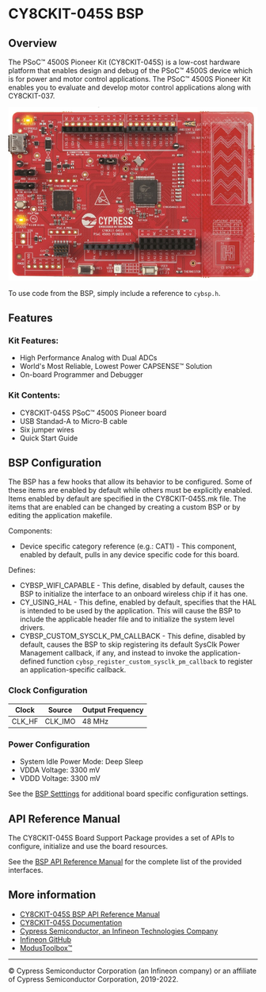 # CY8CKIT-045S BSP

## Overview

The PSoC™ 4500S Pioneer Kit (CY8CKIT-045S) is a low-cost hardware platform that enables design and debug of the PSoC™ 4500S device which is for power and motor control applications. The PSoC™ 4500S Pioneer Kit enables you to evaluate and develop motor control applications along with CY8CKIT-037.

![](docs/html/board.png)

To use code from the BSP, simply include a reference to `cybsp.h`.

## Features

### Kit Features:

* High Performance Analog with Dual ADCs         
* World's Most Reliable, Lowest Power CAPSENSE™ Solution
* On-board Programmer and Debugger

### Kit Contents:

* CY8CKIT-045S PSoC™ 4500S Pioneer board
* USB Standad-A to Micro-B cable
* Six jumper wires
* Quick Start Guide

## BSP Configuration

The BSP has a few hooks that allow its behavior to be configured. Some of these items are enabled by default while others must be explicitly enabled. Items enabled by default are specified in the CY8CKIT-045S.mk file. The items that are enabled can be changed by creating a custom BSP or by editing the application makefile.

Components:
* Device specific category reference (e.g.: CAT1) - This component, enabled by default, pulls in any device specific code for this board.

Defines:
* CYBSP_WIFI_CAPABLE - This define, disabled by default, causes the BSP to initialize the interface to an onboard wireless chip if it has one.
* CY_USING_HAL - This define, enabled by default, specifies that the HAL is intended to be used by the application. This will cause the BSP to include the applicable header file and to initialize the system level drivers.
* CYBSP_CUSTOM_SYSCLK_PM_CALLBACK - This define, disabled by default, causes the BSP to skip registering its default SysClk Power Management callback, if any, and instead to invoke the application-defined function `cybsp_register_custom_sysclk_pm_callback` to register an application-specific callback.

### Clock Configuration

| Clock    | Source    | Output Frequency |
|----------|-----------|------------------|
| CLK_HF   | CLK_IMO   | 48 MHz           |

### Power Configuration

* System Idle Power Mode: Deep Sleep
* VDDA Voltage: 3300 mV
* VDDD Voltage: 3300 mV

See the [BSP Setttings][settings] for additional board specific configuration settings.

## API Reference Manual

The CY8CKIT-045S Board Support Package provides a set of APIs to configure, initialize and use the board resources.

See the [BSP API Reference Manual][api] for the complete list of the provided interfaces.

## More information
* [CY8CKIT-045S BSP API Reference Manual][api]
* [CY8CKIT-045S Documentation](https://www.infineon.com/cms/en/product/evaluation-boards/cy8ckit-045s/)
* [Cypress Semiconductor, an Infineon Technologies Company](http://www.cypress.com)
* [Infineon GitHub](https://github.com/infineon)
* [ModusToolbox™](https://www.cypress.com/products/modustoolbox-software-environment)

[api]: https://infineon.github.io/TARGET_CY8CKIT-045S/html/modules.html
[settings]: https://infineon.github.io/TARGET_CY8CKIT-045S/html/md_bsp_settings.html

---
© Cypress Semiconductor Corporation (an Infineon company) or an affiliate of Cypress Semiconductor Corporation, 2019-2022.